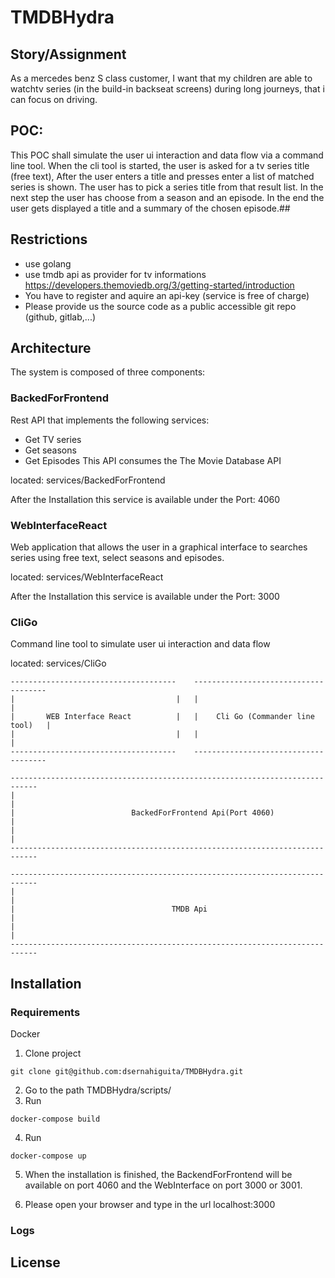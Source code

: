 # TMDBHydra
## Story/Assignment
As a mercedes benz S class customer, I want that my children
are able to watchtv series (in the build-in backseat screens) during long journeys, that i can focus on driving.

## POC:
This POC shall simulate the user ui interaction and data flow via a command line tool.
When the cli tool is started, the user is asked for a tv series title (free text), After the user enters a title and presses enter a list of matched series is shown.
The user has to pick a series title from that result list. In the next step the user has choose from a season and an episode.
In the end the user gets displayed a title and a summary of the chosen episode.##

## Restrictions
* use golang
* use tmdb api as provider for tv informations https://developers.themoviedb.org/3/getting-started/introduction
* You have to register and aquire an api-key (service is free of charge)
* Please provide us the source code as a public accessible git repo (github, gitlab,...)

## Architecture
The system is composed of three components:

### BackedForFrontend
Rest API that implements the following services:
* Get TV series
* Get seasons
* Get Episodes
This API consumes the The Movie Database API

located: services/BackedForFrontend

After the Installation this service is available under the Port: 4060

### WebInterfaceReact
Web application that allows the user in a graphical interface to searches series using free text, select seasons and episodes.

located: services/WebInterfaceReact

After the Installation this service is available under the Port: 3000

### CliGo
Command line tool to simulate user ui interaction and data flow

located: services/CliGo

```
-------------------------------------    -------------------------------------
|                                    |   |                                   |
|       WEB Interface React          |   |    Cli Go (Commander line tool)   |  
|                                    |   |                                   |
-------------------------------------    -------------------------------------

----------------------------------------------------------------------------
|                                                                          |
|                          BackedForFrontend Api(Port 4060)                |
|                                                                          |   
----------------------------------------------------------------------------

----------------------------------------------------------------------------
|                                                                          |
|                                   TMDB Api                               |
|                                                                          |  
----------------------------------------------------------------------------
```

## Installation
### Requirements
Docker

1. Clone project
```
git clone git@github.com:dsernahiguita/TMDBHydra.git
```
2. Go to the path TMDBHydra/scripts/
3. Run
```
docker-compose build
```
4. Run
```
docker-compose up
```
5. When the installation is finished, the BackendForFrontend will be available on port 4060 and the WebInterface on port 3000 or 3001.

6. Please open your browser and type in the url localhost:3000

### Logs
## License
